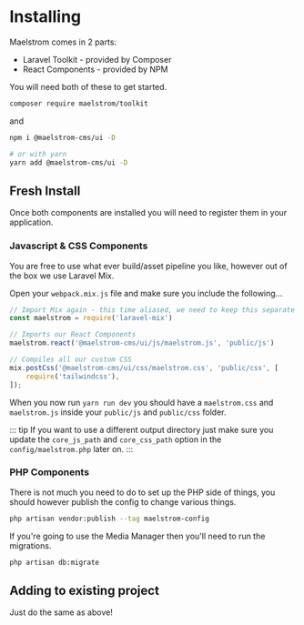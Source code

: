 # Installing

Maelstrom comes in 2 parts:

- Laravel Toolkit - provided by Composer
- React Components - provided by NPM

You will need both of these to get started.

```sh
composer require maelstrom/toolkit
```

and

```sh
npm i @maelstrom-cms/ui -D

# or with yarn
yarn add @maelstrom-cms/ui -D
```

## Fresh Install

Once both components are installed you will need to register them in your application.

### Javascript & CSS Components

You are free to use what ever build/asset pipeline you like, however out of the box we use Laravel Mix.

Open your `webpack.mix.js` file and make sure you include the following...

```js
// Import Mix again - this time aliased, we need to keep this separate from your frontend `mix` instance.
const maelstrom = require('laravel-mix')

// Imports our React Components
maelstrom.react('@maelstrom-cms/ui/js/maelstrom.js', 'public/js')

// Compiles all our custom CSS
mix.postCss('@maelstrom-cms/ui/css/maelstrom.css', 'public/css', [
    require('tailwindcss'),
]);
```

When you now run `yarn run dev` you should have a `maelstrom.css` and `maelstrom.js` inside your `public/js` and `public/css` folder.

::: tip
If you want to use a different output directory just make sure you update the `core_js_path` and `core_css_path` option in the `config/maelstrom.php` later on.
::: 

### PHP Components

There is not much you need to do to set up the PHP side of things, you should however publish the config to change various things.

```sh
php artisan vendor:publish --tag maelstrom-config
```

If you're going to use the Media Manager then you'll need to run the migrations.

```sh
php artisan db:migrate
```

## Adding to existing project

Just do the same as above!
